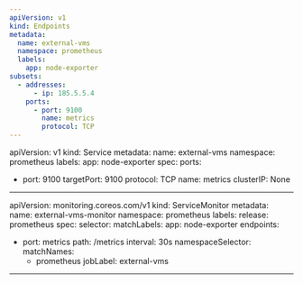 ```yaml
---
apiVersion: v1
kind: Endpoints
metadata:
  name: external-vms
  namespace: prometheus
  labels:
    app: node-exporter
subsets:
  - addresses:
      - ip: 185.5.5.4
    ports:
      - port: 9100
        name: metrics
        protocol: TCP
---
```

apiVersion: v1
kind: Service
metadata:
  name: external-vms
  namespace: prometheus
  labels:
    app: node-exporter
spec:
  ports:
  - port: 9100
    targetPort: 9100
    protocol: TCP
    name: metrics
  clusterIP: None
---
apiVersion: monitoring.coreos.com/v1
kind: ServiceMonitor
metadata:
  name: external-vms-monitor
  namespace: prometheus
  labels:
    release: prometheus
spec:
  selector:
    matchLabels:
      app: node-exporter
  endpoints:
  - port: metrics
    path: /metrics
    interval: 30s
  namespaceSelector:
    matchNames:
    - prometheus
  jobLabel: external-vms
---
